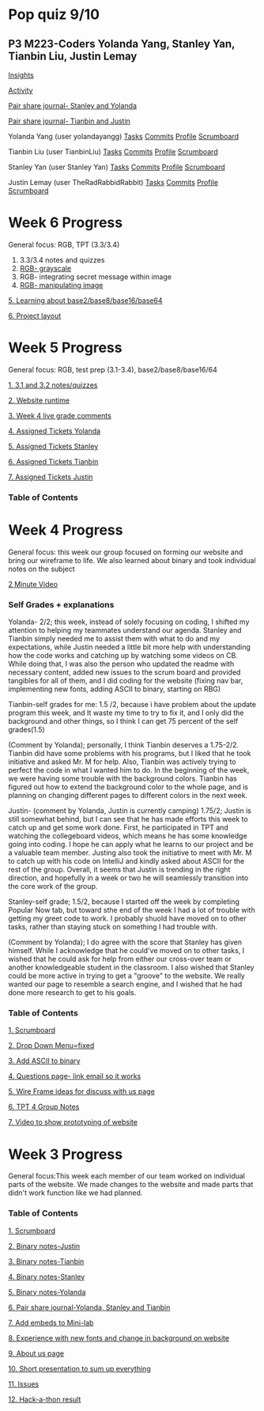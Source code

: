 <h1>Pop quiz 9/10</h1>
<h2>P3 M223-Coders Yolanda Yang, Stanley Yan, Tianbin Liu, Justin Lemay</h2>

[Insights](https://github.com/yolandayangg/flask_portfolio/pulse) 

[Activity](https://github.com/yolandayangg/flask_portfolio/graphs/contributors)

[Pair share journal- Stanley and Yolanda](https://docs.google.com/document/d/1VqkTr3uP8m7yMC01Ngiqay7hRKexQC2j_Ss2TpSUAMQ/edit?usp=sharing) 

[Pair share journal- Tianbin and Justin](https://docs.google.com/document/d/1jXt1_mOIhUU3PqdA9ylZIMYBEAuJzhF5u4mN17iYH-0/edit?usp=sharing)

Yolanda Yang (user yolandayangg) [Tasks](https://github.com/yolandayangg/flask_portfolio/issues) [Commits](https://github.com/yolandayangg/flask_portfolio/commits?author=yolandayangg) [Profile](https://github.com/yolandayangg) [Scrumboard](https://github.com/yolandayangg/flask_portfolio/projects/1?card_filter_query=assignee%3A+assignee%3A)

Tianbin Liu (user TianbinLiu) [Tasks](https://github.com/TianbinLiu/flask_portfolio/issues) [Commits](https://github.com/yolandayangg/flask_portfolio/commits?author=TianbinLiu) [Profile](https://github.com/TianbinLiu) [Scrumboard](https://github.com/yolandayangg/flask_portfolio/projects/1?card_filter_query=assignee%3Atianbinliu)

Stanley Yan (user Stanley Yan) [Tasks](https://github.com/yolandayangg/flask_portfolio/issues/assigned/Stanleyy03840) [Commits](https://github.com/yolandayangg/flask_portfolio/commits?author=Stanleyy03840) [Profile](https://github.com/Stanleyy03840) [Scrumboard](https://github.com/yolandayangg/flask_portfolio/projects/1?card_filter_query=assignee%3Astanleyy03840)

Justin Lemay (user TheRadRabbidRabbit) [Tasks](https://github.com/TianbinLiu/flask_portfolio/issues) [Commits](https://github.com/yolandayangg/flask_portfolio/commits?author=TheRadRabbidRabbit) [Profile](https://github.com/TheRadRabbidRabbit) [Scrumboard](https://github.com/yolandayangg/flask_portfolio/projects/1?card_filter_query=assignee%3Atheradrabbidrabbit)

<h1>Week 6 Progress</h1>
General focus: RGB, TPT (3.3/3.4)

1. 3.3/3.4 notes and quizzes
2. [RGB- grayscale](https://github.com/yolandayangg/flask_portfolio/issues/38)
3. RGB- integrating secret message within image
4. [RGB- manipulating image](https://github.com/yolandayangg/flask_portfolio/issues/43)

[5. Learning about base2/base8/base16/base64](https://docs.google.com/document/d/1KD1BIqaWoBsD48YYa9w8Wri7Nm3j-ngzZ26PQ9Mjqnw/edit)

[6. Project layout](https://docs.google.com/document/d/1Cl5AXjKMr7H9Ecaykdiq1W0RUENM2siBh5_4wGeSQI4/edit?usp=sharing)

<h1>Week 5 Progress</h1>
General focus: RGB, test prep (3.1-3.4), base2/base8/base16/64

[1. 3.1 and 3.2 notes/quizzes](https://github.com/yolandayangg/flask_portfolio/issues/41)

[2. Website runtime](https://github.com/yolandayangg/flask_portfolio/issues/25)

[3. Week 4 live grade comments](https://github.com/yolandayangg/flask_portfolio/issues/33) 

[4. Assigned Tickets Yolanda](https://github.com/yolandayangg/flask_portfolio/issues/assigned/yolandayangg)

[5. Assigned Tickets Stanley](https://github.com/yolandayangg/flask_portfolio/issues/assigned/Stanleyy03840)

[6. Assigned Tickets Tianbin](https://github.com/yolandayangg/flask_portfolio/issues/assigned/TianbinLiu)

[7. Assigned Tickets Justin](https://github.com/yolandayangg/flask_portfolio/issues/assigned/TheRadRabbidRabbit)
<h3>Table of Contents<h3/>
<h1>Week 4 Progress</h1>
General focus: this week our group focused on forming our website and bring our wireframe to life. We also learned about binary and took individual notes on the subject

[2 Minute Video](https://www.youtube.com/watch?v=i4MmoiRzv40)

<h3>Self Grades + explanations</h3>

Yolanda- 2/2; this week, instead of solely focusing on coding, I shifted my attention to helping my teammates understand our agenda. Stanley and Tianbin simply needed me to assist them with what to do and my expectations, while Justin needed a little bit more help with understanding how the code works and catching up by watching some videos on CB. While doing that, I was also the person who updated the readme with necessary content, added new issues to the scrum board and provided tangibles for all of them, and I did coding for the website (fixing nav bar, implementing new fonts, adding ASCII to binary, starting on RBG)

Tianbin-self grades for me: 1.5 /2, because i have problem about the update program this week, and It waste my time to try to fix it, and I only did the background and other things, so I think I can get 75 percent of the self grades(1.5)

(Comment by Yolanda); personally, I think Tianbin deserves a 1.75-2/2. Tianbin did have some problems with his programs, but I liked that he took initiative and asked Mr. M for help. Also, Tianbin was actively trying to perfect the code in what I wanted him to do. In the beginning of the week, we were having some trouble with the background colors. Tianbin has figured out how to extend the background color to the whole page, and is planning on changing different pages to different colors in the next week.

Justin- (comment by Yolanda, Justin is currently camping) 1.75/2; Justin is still somewhat behind, but I can see that he has made efforts this week to catch up and get some work done. First, he participated in TPT and watching the collegeboard videos, which means he has some knowledge going into coding. I hope he can apply what he learns to our project and be a valuable team member. Justing also took the initiative to meet with Mr. M to catch up with his code on IntelliJ and kindly asked about ASCII for the rest of the group. Overall, it seems that Justin is trending in the right direction, and hopefully in a week or two he will seamlessly transition into the core work of the group.

Stanley-self grade; 1.5/2, because I started off the week by completing Popular Now tab, but toward sthe end of the week I had a lot of trouble with getting my greet code to work. I probably shuold have moved on to other tasks, rather than staying stuck on something I had trouble with.

(Comment by Yolanda); I do agree with the score that Stanley has given himself. While I acknowledge that he could've moved on to other tasks, I wished that he could ask for help from either our cross-over team or another knowledgeable student in the classroom. I also wished that Stanley could be more active in trying to get a "groove" to the website. We really wanted our page to resemble a search engine, and I wished that he had done more research to get to his goals.

<h3>Table of Contents</h3>

[1. Scrumboard](https://github.com/yolandayangg/flask_portfolio/projects/1)

[2. Drop Down Menu=fixed](https://github.com/yolandayangg/flask_portfolio/issues/30)

[3. Add ASCII to binary](https://github.com/yolandayangg/flask_portfolio/issues/34)

[4. Questions page- link email so it works](https://github.com/yolandayangg/flask_portfolio/issues/24)

[5. Wire Frame ideas for discuss with us page](https://docs.google.com/drawings/d/1Sp0YN99QvGS2AanVSLYb9-U9Q9XCanWRzjxUPoNbzPY/edit?usp=sharing) 

[6. TPT 4 Group Notes](https://docs.google.com/document/d/1zeBIflt-fmx4ESYYfs3T0tMNLCM3c_Shx7uDU78FRkE/edit?usp=sharing)

[7. Video to show prototyping of website](https://github.com/yolandayangg/flask_portfolio/issues/25)

<h1>Week 3 Progress</h1>
General focus:This week each member of our team worked on individual parts of the website. We made changes to the website and made parts that didn't work function like we had planned.
<h3>Table of Contents</h3>

[1. Scrumboard](https://github.com/yolandayangg/flask_portfolio/projects/1)

[2. Binary notes-Justin](https://docs.google.com/document/d/1-CbXjcedDSxMuHECOvv7dvF_tcjbSF0LtGk_NMxmy2w/edit?usp=sharing)

[3. Binary notes-Tianbin](https://docs.google.com/document/d/1eOz0QMawSIe8ViSo3b6fR6LdZRAmMDKshRM_cRA0Ch4/edit?usp=sharing)

[4. Binary notes-Stanley](https://docs.google.com/document/d/1iLSGaSGQ2lFVq5InfgJbE6u6p0w_IpodkqXK8_BVClI/edit?usp=sharing)

[5. Binary notes-Yolanda](https://docs.google.com/document/d/10EvycQrFUT_EgIYDN1qOvUQcC0J9ivYZeZfBbqQlH-o/edit)

[6. Pair share journal-Yolanda, Stanley and Tianbin](https://docs.google.com/document/d/1VqkTr3uP8m7yMC01Ngiqay7hRKexQC2j_Ss2TpSUAMQ/edit?usp=sharing)

[7. Add embeds to Mini-lab](https://docs.google.com/document/d/1eE11L1Vy0nhxrb4YIrCC5imIb0umu5kk6l8RaLtMvm0/edit?usp=sharing)

[8. Experience with new fonts and change in background on website](https://docs.google.com/document/d/1VoR2FoKcQ-V2-_2a8CHSH63jsIos7X1ZwBPg_q_nHWc/edit?usp=sharing)

[9. About us page](https://docs.google.com/document/d/1Gnbe_61fB5rIWX7CnO3ThnzWt1H8baLBn5Kw10gcszM/edit?usp=sharing)

[10. Short presentation to sum up everything](https://docs.google.com/presentation/d/15UAxlS4eykzJeev10kHJHD6x4jU0gahcmKgiZHbLNX8/edit?usp=sharing)

[11. Issues](https://github.com/yolandayangg/flask_portfolio/issues)

[12. Hack-a-thon result](https://docs.google.com/document/d/1_o4TIlL21LoMUcV1deqd00JlxIpRclqYtaqQ0vE9l9U/edit?usp=sharing)

